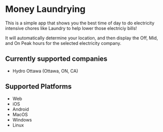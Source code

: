 # Money Laundrying

This is a simple app that shows you the best time of day to do electricity intensive chores like Laundry to help lower those electriciy bills!

It will automatically determine your location, and then display the Off, Mid, and On Peak hours for the selected electricity company.

## Currently supported companies
- Hydro Ottawa (Ottawa, ON, CA)

## Supported Platforms
- Web
- iOS
- Android
- MacOS
- Windows
- Linux
